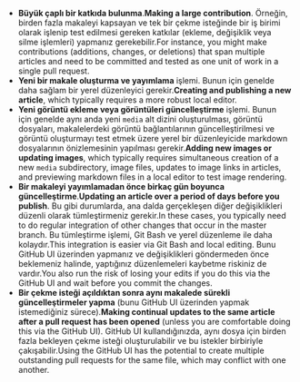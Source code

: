  - <span data-ttu-id="8eb11-101">**Büyük çaplı bir katkıda bulunma**.</span><span class="sxs-lookup"><span data-stu-id="8eb11-101">**Making a large contribution**.</span></span> <span data-ttu-id="8eb11-102">Örneğin, birden fazla makaleyi kapsayan ve tek bir çekme isteğinde bir iş birimi olarak işlenip test edilmesi gereken katkılar (ekleme, değişiklik veya silme işlemleri) yapmanız gerekebilir.</span><span class="sxs-lookup"><span data-stu-id="8eb11-102">For instance, you might make contributions (additions, changes, or deletions) that span multiple articles and need to be committed and tested as one unit of work in a single pull request.</span></span> 
 - <span data-ttu-id="8eb11-103">**Yeni bir makale oluşturma ve yayımlama** işlemi. Bunun için genelde daha sağlam bir yerel düzenleyici gerekir.</span><span class="sxs-lookup"><span data-stu-id="8eb11-103">**Creating and publishing a new article**, which typically requires a more robust local editor.</span></span> 
 - <span data-ttu-id="8eb11-104">**Yeni görüntü ekleme veya görüntüleri güncelleştirme** işlemi. Bunun için genelde aynı anda yeni `media` alt dizini oluşturulması, görüntü dosyaları, makalelerdeki görüntü bağlantılarının güncelleştirilmesi ve görüntü oluşturmayı test etmek üzere yerel bir düzenleyicide markdown dosyalarının önizlemesinin yapılması gerekir.</span><span class="sxs-lookup"><span data-stu-id="8eb11-104">**Adding new images or updating images**, which typically requires simultaneous creation of a new `media` subdirectory, image files, updates to image links in articles, and previewing markdown files in a local editor to test image rendering.</span></span>
 - <span data-ttu-id="8eb11-105">**Bir makaleyi yayımlamadan önce birkaç gün boyunca güncelleştirme**.</span><span class="sxs-lookup"><span data-stu-id="8eb11-105">**Updating an article over a period of days before you publish**.</span></span> <span data-ttu-id="8eb11-106">Bu gibi durumlarda, ana dalda gerçekleşen diğer değişiklikleri düzenli olarak tümleştirmeniz gerekir.</span><span class="sxs-lookup"><span data-stu-id="8eb11-106">In these cases, you typically need to do regular integration of other changes that occur in the master branch.</span></span> <span data-ttu-id="8eb11-107">Bu tümleştirme işlemi, Git Bash ve yerel düzenleme ile daha kolaydır.</span><span class="sxs-lookup"><span data-stu-id="8eb11-107">This integration is easier via Git Bash and local editing.</span></span> <span data-ttu-id="8eb11-108">Bunu GitHub UI üzerinden yapmanız ve değişiklikleri göndermeden önce beklemeniz halinde, yaptığınız düzenlemeleri kaybetme riskiniz de vardır.</span><span class="sxs-lookup"><span data-stu-id="8eb11-108">You also run the risk of losing your edits if you do this via the GitHub UI and wait before you commit the changes.</span></span>
 - <span data-ttu-id="8eb11-109">**Bir çekme isteği açıldıktan sonra aynı makalede sürekli güncelleştirmeler yapma** (bunu GitHub UI üzerinden yapmak istemediğiniz sürece).</span><span class="sxs-lookup"><span data-stu-id="8eb11-109">**Making continual updates to the same article after a pull request has been opened** (unless you are comfortable doing this via the GitHub UI).</span></span> <span data-ttu-id="8eb11-110">GitHub UI kullandığınızda, aynı dosya için birden fazla bekleyen çekme isteği oluşturulabilir ve bu istekler birbiriyle çakışabilir.</span><span class="sxs-lookup"><span data-stu-id="8eb11-110">Using the GitHub UI has the potential to create multiple outstanding pull requests for the same file, which may conflict with one another.</span></span> 